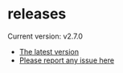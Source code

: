 # releases

Current version: v2.7.0

* [The latest version](https://github.com/inkdropapp/releases/releases/latest)
* [Please report any issue here](https://github.com/inkdropapp/forum)

